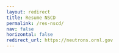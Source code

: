 ```yaml
---
layout: redirect
title: Resume NSCD
permalink: /res-nscd/
nav: false
horizontal: false
redirect_url: https://neutrons.ornl.gov
---
```


